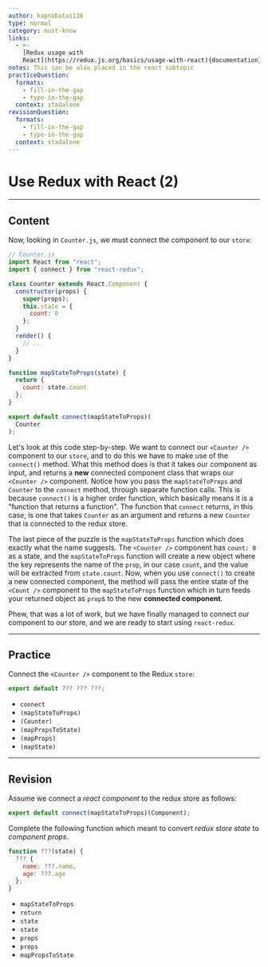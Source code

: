 ```yaml
---
author: kapnobatai136
type: normal
category: must-know
links:
  - >-
    [Redux usage with
    React](https://redux.js.org/basics/usage-with-react){documentation}
notes: This can be also placed in the react subtopic
practiceQuestion:
  formats:
    - fill-in-the-gap
    - type-in-the-gap
  context: stadalone
revisionQuestion:
  formats:
    - fill-in-the-gap
    - type-in-the-gap
  context: stadalone
---
```


# Use Redux with React (2)


---

## Content

Now, looking in `Counter.js`, we must connect the component to our `store`:

```jsx
// Counter.js
import React from "react";
import { connect } from "react-redux";

class Counter extends React.Component {
  constructor(props) {
    super(props);
    this.state = {
      count: 0
    };
  }
  render() {
    // ...
  }
}

function mapStateToProps(state) {
  return {
    count: state.count
  };
}

export default connect(mapStateToProps)(
  Counter
);
```

Let's look at this code step-by-step. We want to connect our `<Counter />` component to our `store`, and to do this we have to make use of the `connect()` method. What this method does is that it takes our component as input, and returns a **new** connected component class that wraps our `<Counter />` component. Notice how you pass the `mapStateToProps` and `Counter` to the `connect` method, through separate function calls. This is because `connect()` is a higher order function, which basically means it is a "function that returns a function". The function that `connect` returns, in this case, is one that takes `Counter` as an argument and returns a new `Counter` that is connected to the redux store.

The last piece of the puzzle is the `mapStateToProps` function which does exactly what the name suggests. The `<Counter />` component has `count: 0` as a state, and the `mapStateToProps` function will create a new object where the key represents the name of the `prop`, in our case `count`, and the value will be extracted from `state.count`. Now, when you use `connect()` to create a new connected component, the method will pass the entire state of the `<Count />` component to the `mapStateToProps` function which in turn feeds your returned object as `prop`s to the new **connected component**.

Phew, that was a lot of work, but we have finally managed to connect our component to our store, and we are ready to start using `react-redux`.


---

## Practice

Connect the `<Counter />` component to the Redux `store`:

```jsx
export default ??? ??? ???;
```

- `connect`
- `(mapStateToProps)`
- `(Counter)`
- `(mapPropsToState)`
- `(mapProps)`
- `(mapState)`


---

## Revision

Assume we connect a *react component* to the redux store as follows:

```js
export default connect(mapStateToProps)(Component);
```

Complete the following function which meant to convert *redux store state* to *component props*.

```js
function ???(state) {
  ??? {
    name: ???.name,
    age: ???.age
  };
}
```

- `mapStateToProps`
- `return`
- `state`
- `state`
- `props`
- `props`
- `mapPropsToState`
